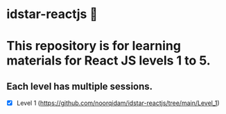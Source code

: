 # idstar-reactjs 📖

# This repository is for learning materials for React JS levels 1 to 5.

## Each level has multiple sessions.

- [x] Level 1 (https://github.com/noorqidam/idstar-reactjs/tree/main/Level_1)
